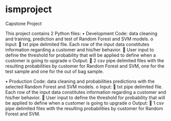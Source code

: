 # ismproject
Capstone Project

This project contains 2 Python files:
•	Development Code: data cleaning and training, prediction and test of Random Forest and SVM models.
    o	Input: 
        	txt pipe delimited file. Each row of the input data constitutes information regarding a customer and his/her behavior.
        	User input to define the threshold for probability that will be applied to define when a customer is going to upgrade
    o	Output:
        	2 csv pipe delimited files with the resulting probabilities by customer for Random Forest and SVM, one for the test sample and one for the out of bag sample.

•	Production Code: data cleaning and probabilities predictions with the selected Random Forest and SVM models.
    o	Input: 
        	txt pipe delimited file. Each row of the input data constitutes information regarding a customer and his/her behavior.
        	User input to define the threshold for probability that will be applied to define when a customer is going to upgrade
    o	Output:
        	1 csv pipe delimited files with the resulting probabilities by customer for Random Forest and SVM.
